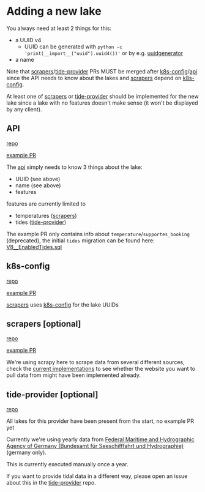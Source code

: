 # Adding a new lake

You always need at least 2 things for this:

- a UUID v4
  - UUID can be generated with `python -c 'print(__import__("uuid").uuid4())'` or by e.g. [uuidgenerator](https://www.uuidgenerator.net/version4)
- a name

Note that [scrapers][scrapers]/[tide-provider][tide-provider] PRs MUST be merged after [k8s-config][k8s-config]/[api][api] since the API needs to know about the lakes and [scrapers][scrapers] depend on [k8s-config][k8s-config].

At least one of [scrapers][scrapers] or [tide-provider][tide-provider] should be implemented for the new lake since a lake with no features doesn't make sense (it won't be displayed by any client).

## API

[repo][api]

[example PR](https://github.com/woog-life/api/pull/146)

The [api][api] simply needs to know 3 things about the lake:

- UUID (see above)
- name (see above)
- features

features are currently limited to

- temperatures ([scrapers][scrapers])
- tides ([tide-provider][tide-provider])

The example PR only contains info about `temperature`/`supportes_booking` (deprecated), the initial `tides` migration can be found here: [V8__EnabledTides.sql](https://github.com/woog-life/api/blob/main/migrations/sql/V8__EnableTides.sql)

## k8s-config

[repo][k8s-config]

[example PR](https://github.com/woog-life/k8s-config/pull/12)

[scrapers][scrapers] uses [k8s-config][k8s-config] for the lake UUIDs

## scrapers [optional]

[repo][scrapers]

[example PR](https://github.com/woog-life/scrapers/pull/55)

We're using scrapy here to scrape data from several different sources, check the [current implementations](https://github.com/woog-life/scrapers/tree/master/lake_scrapers/spiders) to see whether the website you want to pull data from might have been implemented already.

## tide-provider [optional]

[repo][tide-provider]

All lakes for this provider have been present from the start, no example PR yet

Currently we're using yearly data from [Federal Maritime and Hydrographic Agency of Germany (Bundesamt für Seeschifffahrt und Hydrographie)][bsh] (germany only).

This is currently executed manually once a year.

If you want to provide tidal data in a different way, please open an issue about this in the [tide-provider][tide-provider] repo.

[api]: https://github.com/woog-life/api
[k8s-config]: https://github.com/woog-life/k8s-config
[scrapers]: https://github.com/woog-life/scrapers
[tide-provider]: https://github.com/woog-life/tide-provider
[bsh]: https://www.bsh.de/DE/DATEN/Vorhersagen/Gezeiten/gezeiten_node.html
